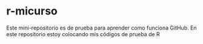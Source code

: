 # r-micurso
Este mini-repositorio es de prueba para aprender como funciona GitHub.
En este repositorio estoy colocando mis códigos de prueba de R
